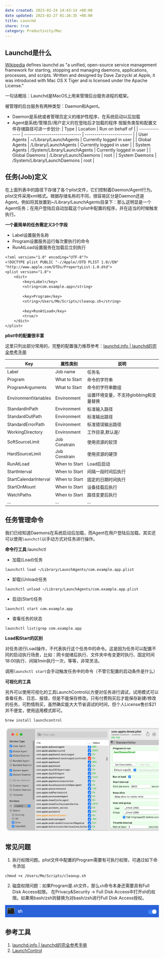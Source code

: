 ```yaml
---
date created: 2023-02-24 14:43:14 +08:00
date updated: 2023-02-27 01:26:35 +08:00
title: Launchd
share: true
category: Productivity/Mac
---
```


## Launchd是什么

[Wikipedia](http://en.wikipedia.org/wiki/Launchd) defines launchd as "a unified, open-source service management framework for starting, stopping and managing daemons, applications, processes, and scripts. Written and designed by Dave Zarzycki at Apple, it was introduced with Mac OS X Tiger and is licensed under the Apache License."

一句话概括：Launchd是MacOS上用来管理后台服务进程的框架。

被管理的后台服务有两种类型：Daemon和Agent。
- Daemon是系统或者管理员定义的维护性程序，在系统启动以后加载
- Agent是系统/管理员/用户定义的在登陆后才加载的程序
按服务类型和配置文件存储路径可进一步划分:
| Type           | Location                      | Run on behalf of         |
| -------------- | ----------------------------- | ------------------------ |
| User Agents    | ~/Library/LaunchAgents        | Currently logged in user |
| Global Agents  | /Library/LaunchAgents         | Currently logged in user |
| System Agents  | /System/Library/LaunchAgents  | Currently logged in user |
| Global Daemons | /Library/LaunchDaemons        | root                     |
| System Daemons | /System/Library/LaunchDaemons | root                     |

## 任务(Job)定义

在上面列表中的路径下存储了各个plist文件，它们控制着Daemon/Agent行为。plist文件采用xml格式。根据存储名称的不同，很容易区分是Daemon还是Agent。例如将其放置到~/Library/LaunchAgents目录下：那么这明显是一个Agent任务；在用户登陆后自动加载这个plist中配置的程序，并在适当的时候触发执行。

**一个最简单的任务需定义3个字段**

- Label设置服务名称
- Program设置服务运行每次要执行的命令
- RunAtLoad设置服务在加载后立刻执行

```
<?xml version="1.0" encoding="UTF-8"?> 
<!DOCTYPE plist PUBLIC "-//Apple//DTD PLIST 1.0//EN" "http://www.apple.com/DTDs/PropertyList-1.0.dtd"> 
<plist version="1.0"> 
	<dict> 
		<key>Label</key> 
		<string>com.example.app</string> 
		
		<key>Program</key>
		<string>/Users/Me/Scripts/cleanup.sh</string> 
		
		<key>RunAtLoad</key> 
		<true/> 
	</dict> 
</plist>
```

**plist中的配置很丰富**

这里只列出部分常用的，完整的配置强力推荐参考：[launchd.info | launchd的完全参考手册](https://www.launchd.info/)

| Key                   | 属性类别      | 说明                                   |
| --------------------- | ------------- | -------------------------------------- |
| Label                 | Job name      | 任务名                                 |
| Program               | What to Start | 命令的字符串                           |
| ProgramArguments      | What to Start | 命令的字符串数组                       |
| EnvironmentVariables  | Environment   | 设置环境变量，不支持globbing和变量替换 |
| StandardInPath        | Environment   | 标准输入路径                           |
| StandardOutPath       | Environment   | 标准输出路径                           |
| StandardErrorPath     | Environment   | 标准错误输出路径                       |
| WorkingDirectory      | Environment   | 工作目录,默认是/                       |
| SoftSourceLimit       | Job Constrain | 使用资源的软顶                         |
| HardSourceLimit       | Job Constrain | 使用资源的硬顶                         |
| RunAtLoad             | When to Start | Load后启动                             |
| StartInterval         | When to Start | 间隔一段时间后执行                     |
| StartCalendarInterval | When to Start | 固定的日期时间执行                     |
| StartOnMount          | When to Start | 设备挂载后执行                         |
| WatchPaths            | When to Start | 路径变更后执行                         |
| ...                   | ...           | ...                                    |

## 任务管理命令

我们已经知道Daemons在系统启动后加载，而Agent在用户登陆后加载。其实还可以使用`launchctl`以手动方式对任务进行操作。

**命令行工具**:launchctl

- 加载(Load)任务
```
launchctl load ~/Library/LaunchAgents/com.example.app.plist
```
- 卸载(Unload)任务
```
launchctl unload ~/Library/LaunchAgents/com.example.app.plist
```
- 启动(Start)任务
```
launchctl start com.example.app
```
- 查看任务的状态
```
launchctl list|grep com.example.app
```

**Load和Start的区别**

对任务进行Load操作，不代表执行这个任务中的命令。这是因为任务可以配置不同的启动执行场景，比如：网卡就绪后执行、文件夹中有变更时执行、固定时间18:00执行、间隔1min执行一次，等等，非常灵活。

调用`launchctl start`会手动触发任务中的命令（不管它配置的启动条件是什么）

**可视化的工具**

另外可以使用可视化的工具LaunchControl以方便对任务进行调试，试用模式可以查看任务、日志、报错，但是不能保存修改。只有付费购买后才能保存新建/修改的任务，可酌情购买，虽然确实能大大节省调试的时间，但个人License售价$21并不便宜，使用适用模式即可。

```
brew install launchcontrol
```

![Pasted image 20230224140720.png](../../img/Pasted%20image%2020230224140720.png)

## 常见问题

1. 执行权限问题。plist文件中配置的Program需要有可执行权限，可通过如下命令添加

```
chmod +x /Users/Me/Scripts/cleanup.sh
```

2. 磁盘权限问题：如果Program是.sh文件，那么`sh`命令本身还需要具有Full Disk Access权限。
在Privacy&Security -> Full Disk Access中打开sh的权限。如果用bash/zsh则替换为对bash/zsh进行Full Disk Access授权。

![2023-02-24_14.39.46.png](../../img/2023-02-24_14.39.46.png)

## 参考工具

1. [launchd.info | launchd的完全参考手册](https://www.launchd.info/)
2. [LaunchControl](https://www.soma-zone.com/LaunchControl/)
